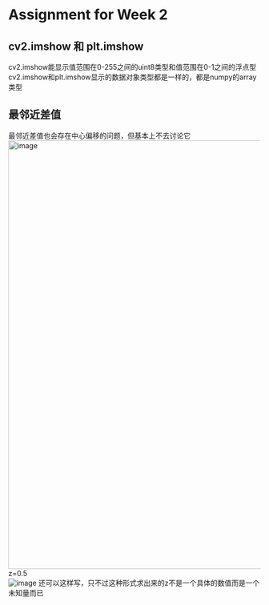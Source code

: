 # Assignment for Week 2
## cv2.imshow 和 plt.imshow
cv2.imshow能显示值范围在0-255之间的uint8类型和值范围在0-1之间的浮点型  
cv2.imshow和plt.imshow显示的数据对象类型都是一样的，都是numpy的array类型  
## 最邻近差值
最邻近差值也会存在中心偏移的问题，但基本上不去讨论它  
<img width="856" alt="image" src="https://github.com/tangjunhao518/badou-ai-special-2023/assets/93815985/372caafd-e852-4c4f-9583-93b9bcd56d43">  
z=0.5  
![image](https://github.com/tangjunhao518/badou-ai-special-2023/assets/93815985/1a6d3efa-ff6e-4794-8e7a-5159609f9fae)
还可以这样写，只不过这种形式求出来的z不是一个具体的数值而是一个未知量而已  
